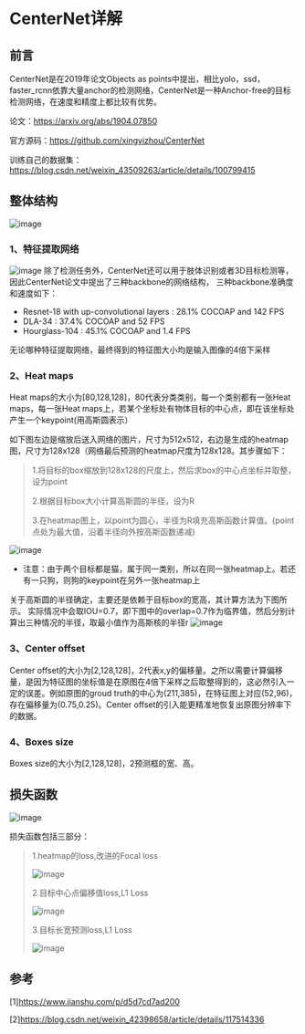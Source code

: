 # CenterNet详解
## 前言
CenterNet是在2019年论文Objects as points中提出，相比yolo，ssd，faster_rcnn依靠大量anchor的检测网络，CenterNet是一种Anchor-free的目标检测网络，在速度和精度上都比较有优势。

论文：https://arxiv.org/abs/1904.07850

官方源码：https://github.com/xingyizhou/CenterNet

训练自己的数据集：https://blog.csdn.net/weixin_43509263/article/details/100799415
## 整体结构
![image](https://user-images.githubusercontent.com/65380826/128345498-370d800d-0e9f-4f8a-814d-528050a77c0f.png)
### 1、特征提取网络
![image](https://user-images.githubusercontent.com/65380826/128345779-9b9970da-8a7e-4578-843b-3c4e5f0387d7.png)
除了检测任务外，CenterNet还可以用于肢体识别或者3D目标检测等，因此CenterNet论文中提出了三种backbone的网络结构， 三种backbone准确度和速度如下：
* Resnet-18 with up-convolutional layers : 28.1% COCOAP and 142 FPS
* DLA-34 : 37.4% COCOAP and 52 FPS
* Hourglass-104 : 45.1% COCOAP and 1.4 FPS

无论哪种特征提取网络，最终得到的特征图大小均是输入图像的4倍下采样
### 2、Heat maps
Heat maps的大小为[80,128,128]，80代表分类类别，每一个类别都有一张Heat maps，每一张Heat maps上，若某个坐标处有物体目标的中心点，即在该坐标处产生一个keypoint(用高斯圆表示）

如下图左边是缩放后送入网络的图片，尺寸为512x512，右边是生成的heatmap图，尺寸为128x128（网络最后预测的heatmap尺度为128x128。其步骤如下：

> 1.将目标的box缩放到128x128的尺度上，然后求box的中心点坐标并取整，设为point
> 
> 2.根据目标box大小计算高斯圆的半径，设为R
> 
> 3.在heatmap图上，以point为圆心，半径为R填充高斯函数计算值。(point点处为最大值，沿着半径向外按高斯函数递减)

![image](https://user-images.githubusercontent.com/65380826/128347410-8924927a-2824-4e6c-bdc1-ae54a755405d.png)

* 注意：由于两个目标都是猫，属于同一类别，所以在同一张heatmap上。若还有一只狗，则狗的keypoint在另外一张heatmap上

关于高斯圆的半径确定，主要还是依赖于目标box的宽高，其计算方法为下图所示。 实际情况中会取IOU=0.7，即下图中的overlap=0.7作为临界值，然后分别计算出三种情况的半径，取最小值作为高斯核的半径r
![image](https://user-images.githubusercontent.com/65380826/128348331-a6432fc9-118f-4c06-90d6-0a7ac8b06124.png)

### 3、Center offset
Center offset的大小为[2,128,128]，2代表x,y的偏移量。之所以需要计算偏移量，是因为特征图的坐标值是在原图在4倍下采样之后取整得到的，这必然引入一定的误差。例如原图的groud truth的中心为(211,385)，在特征图上对应(52,96)，存在偏移量为(0.75,0.25)。Center offset的引入能更精准地恢复出原图分辨率下的数据。
### 4、Boxes size
Boxes size的大小为[2,128,128]，2预测框的宽、高。
## 损失函数
![image](https://user-images.githubusercontent.com/65380826/128350503-3c61cf11-0dcd-46a4-9c88-ec2985c956ae.png)

损失函数包括三部分：
> 1.heatmap的loss,改进的Focal loss
> 
> ![image](https://user-images.githubusercontent.com/65380826/128350917-3f60d0c0-b8ec-4727-9009-05a39e3cfe96.png)
> 
> 2.目标中心点偏移值loss,L1 Loss
> 
> ![image](https://user-images.githubusercontent.com/65380826/128350976-c093768b-aa4f-43be-9693-6ab9bd956afc.png)
> 
> 3.目标长宽预测loss,L1 Loss
> 
> ![image](https://user-images.githubusercontent.com/65380826/128351065-8cd35af5-b87b-4ffa-a5d9-df507a721c07.png)

## 参考
[1]https://www.jianshu.com/p/d5d7cd7ad200

[2]https://blog.csdn.net/weixin_42398658/article/details/117514336
